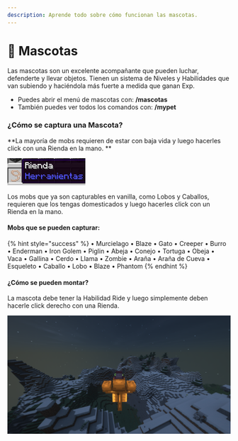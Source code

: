 ```yaml
---
description: Aprende todo sobre cómo funcionan las mascotas.
---
```


# 🐴 Mascotas

Las mascotas son un excelente acompañante que pueden luchar, defenderte y llevar objetos. Tienen un sistema de Niveles y Habilidades que van subiendo y haciéndola más fuerte a medida que ganan Exp.&#x20;

* Puedes abrir el menú de mascotas con: **/mascotas**
* También puedes ver todos los comandos con: **/mypet**

### ¿Cómo se captura una Mascota?

**La mayoría de mobs requieren de estar con baja vida y luego hacerles click con una Rienda en la mano. **

![Item Rienda](<../.gitbook/assets/image (2) (1) (1).png>)

Los mobs que ya son capturables en vanilla, como Lobos y Caballos, requieren que los tengas domesticados y luego hacerles click con un Rienda en la mano.

#### Mobs que se pueden capturar:

{% hint style="success" %}
• Murcielago • Blaze • Gato • Creeper • Burro • Enderman • Iron Golem • Piglin • Abeja • Conejo • Tortuga • Obeja • Vaca • Gallina • Cerdo • Llama • Zombie • Araña • Araña de Cueva • Esqueleto • Caballo • Lobo • Blaze • Phantom
{% endhint %}

#### ¿Cómo se pueden montar?

La mascota debe tener la Habilidad Ride y luego simplemente deben hacerle click derecho con una Rienda.

![](<../.gitbook/assets/image (1).png>)
